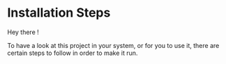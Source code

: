 # Installation Steps

Hey there !

To have a look at this project in your system, or for you to use it, there are certain steps to follow in order to make it run.
 